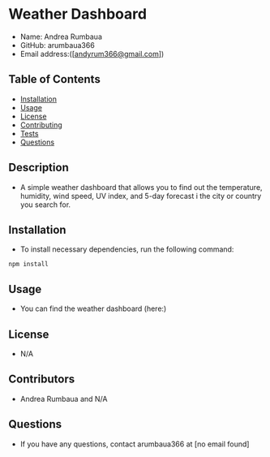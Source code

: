 # Weather Dashboard

* Name: Andrea Rumbaua 
* GitHub: arumbaua366 
* Email address:([andyrum366@gmail.com])

## Table of Contents

* [Installation](#installation)
* [Usage](#usage)
* [License](#license)
* [Contributing](#contributing)
* [Tests](#tests)
* [Questions](#questions)

## Description
* A simple weather dashboard that allows you to find out the temperature, humidity, wind speed, UV index, and 5-day forecast i the city or country you search for.
## Installation
* To install necessary dependencies, run the following command: 
```
npm install
```
## Usage
* You can find the weather dashboard (here:)
## License
* N/A
## Contributors
* Andrea Rumbaua and N/A
## Questions
* If you have any questions, contact arumbaua366 at [no email found]
